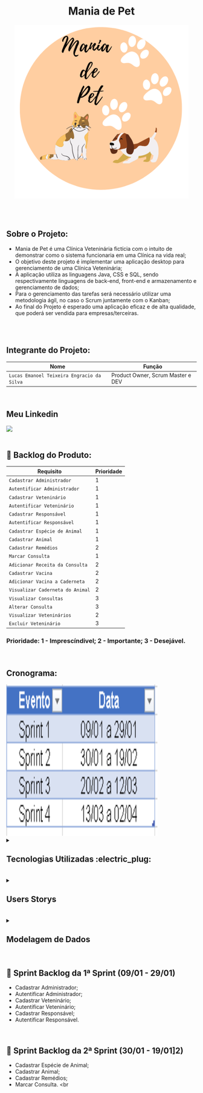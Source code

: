 <h1 align="center"> Mania de Pet</h1>

<p align = "center">
<img width="460" height="460" src="Images/Mania de Pet (1).png">
</p>
<br><br>

## Sobre o Projeto:

* Mania de Pet é uma Clínica Veteninária fictícia com o intuito de demonstrar como o sistema funcionaria em uma Clínica na vida real;
* O objetivo deste projeto é implementar uma aplicação desktop para gerenciamento de uma Clínica Veteninária;
* A aplicação utiliza as linguagens Java, CSS e SQL, sendo respectivamente linguagens de back-end, front-end e armazenamento e gerenciamento de dados; 
* Para o gerenciamento das tarefas será necessário utilizar uma metodologia ágil, no caso o Scrum juntamente com o Kanban;
* Ao final do Projeto é esperado uma aplicação eficaz e de alta qualidade, que poderá ser vendida para empresas/terceiras.

<br><br>

## Integrante do Projeto:

| Nome | Função |
| --- | --- |
| `Lucas Emanoel Teixeira Engracio da Silva` | Product Owner, Scrum Master e DEV |

<br>

## Meu Linkedin

<div>
<a href="https://br.linkedin.com/in/lucas-emanoel-teixeira-engracio-da-silva-ab5611234?trk=public_profile_browsemap" target="_blank"><img src="https://img.shields.io/badge/-LinkedIn-%230077B5?style=for-the-badge&logo=linkedin&logoColor=white" target="_blank"></a> 
</div>

<br>

## :page_facing_up: Backlog do Produto:
| Requisito | Prioridade |
| --- | --- |
| `Cadastrar Administrador` | 1 |
| `Autentificar Administrador` | 1 |
| `Cadastrar Veteninário` | 1 |
| `Autentificar Veteninário` | 1 |
| `Cadastrar Responsável` | 1 |
| `Autentificar Responsável` | 1 |
| `Cadastrar Espécie de Animal` | 1 |
| `Cadastrar Animal` | 1 |
| `Cadastrar Remédios` | 2 |
| `Marcar Consulta` | 1 |
| `Adicionar Receita da Consulta` | 2 |
| `Cadastrar Vacina` | 2 |
| `Adicionar Vacina a Caderneta` | 2 |
| `Visualizar Caderneta do Animal` | 2 |
| `Visualizar Consultas` | 3 |
| `Alterar Consulta` | 3 |
| `Visualizar Veteninários` | 2 |
| `Excluir Veteninário` | 3 |

### Prioridade: 1 - Imprescíndivel; 2 - Importante; 3 - Desejável.

<br>

## Cronograma:
<img width="400" height="400" src="Images/cronoo.png">
<br>

<details><summary><h2>Tecnologias Utilizadas :electric_plug:</h2></summary>
<p align = "center">
<img width="480" height="500" src="Images/tecnologia.png">
</p>
</details>
<br>

<details><summary><h2>Users Storys </h2></summary>

  ## Sprint 1:
  
  * Como __Administrador__ desejo __me cadastrar no sistema__ para __realizar minhas devidas atividades__;
  * Como __Administrador__ desejo __me autentificar no sistema__ para __conseguir ter acesso as ações da aplicação__;
  * Como __Veteninário__ desejo __me cadastrar no sistema__ para __realizar minhas devidas atividades__;
  * Como __Veteninário__ desejo __me autentificar no sistema__ para __conseguir ter acesso as ações da aplicação__;
  * Como __Responsável do Animal__ desejo __me cadastrar no sistema__ para __poder cadastrar meus animais e ver as consultas__;
  * Como __Responsável do Animal__ desejo __me autentificar no sistema__ para __conseguir ter acesso a aplicação e suas respectivas funções__.
  
  <br>
  
  ## Sprint 2:
  
  * Como __Administrador__ desejo __cadastrar espécies de animais__ para __que o responsável consiga cadastrar seus animais__.
  * Como __Responsável do Animal__cadastrar meus animais__ para __que o veteninário possa examiná-los__.
  * Como __Administrador__ desejo __cadastrar remédios__ para __que os veteninários possam anexá-los na receita da consulta do animal__.
  * Como __Veteninário__ desejo __marcar consultas__ para __examinar os animais e tomar as medidas mais cabíveis__;
  
</details>

<br>

<details><summary><h2>Modelagem de Dados </h2></summary>

## Diagrama de Entidade Relacional (DER):
<p align = "center">
<img width="570" height="590" src="Images/der.png">
</p>

<br>

## Modelo de Entidade Relacional (MER):
<p align = "center">
<img width="750" height="650" src="Images/mer.png">
</p>
</details>
<br>

## 🏁 Sprint Backlog da 1ª Sprint (09/01 - 29/01)

 - Cadastrar Administrador; 
 - Autentificar Administrador;
 - Cadastrar Veteninário;
 - Autentificar Veteninário;
 - Cadastrar Responsável;
 - Autentificar Responsável.
<br>

## 🏁 Sprint Backlog da 2ª Sprint (30/01 - 19/01]2)

- Cadastrar Espécie de Animal;
- Cadastrar Animal;
- Cadastrar Remédios;
- Marcar Consulta.
<br
